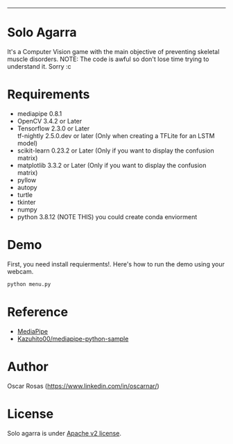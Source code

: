 <!-- [[Japanese](README.md)/English] -->

---
# Solo Agarra
It's a Computer Vision game with the main objective of preventing skeletal muscle disorders.
NOTE: The code is awful so don't lose time trying to understand it. Sorry :c
<!-- ![mqlrf-s6x16](https://user-images.githubusercontent.com/37477845/102222442-c452cd00-3f26-11eb-93ec-c387c98231be.gif) -->

<!-- This repository contains the following contents.
* Sample program
* Hand sign recognition model(TFLite)
* Finger gesture recognition model(TFLite)
* Learning data for hand sign recognition and notebook for learning
* Learning data for finger gesture recognition and notebook for learning -->

# Requirements
* mediapipe 0.8.1
* OpenCV 3.4.2 or Later
* Tensorflow 2.3.0 or Later<br>tf-nightly 2.5.0.dev or later (Only when creating a TFLite for an LSTM model)
* scikit-learn 0.23.2 or Later (Only if you want to display the confusion matrix) 
* matplotlib 3.3.2 or Later (Only if you want to display the confusion matrix)
* pyllow
* autopy
* turtle
* tkinter
* numpy
* python 3.8.12 (NOTE THIS) you could create conda enviorment

# Demo
First, you need install requierments!.
Here's how to run the demo using your webcam.
```bash
python menu.py
```

# Reference
* [MediaPipe](https://mediapipe.dev/)
* [Kazuhito00/mediapipe-python-sample](https://github.com/Kazuhito00/mediapipe-python-sample)

# Author
Oscar Rosas (https://www.linkedin.com/in/oscarnar/)
 
# License 
Solo agarra is under [Apache v2 license](LICENSE).
